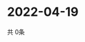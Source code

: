 # 2022-04-19
  共 0条

  <!-- BEGIN -->
  <!-- 最后更新时间Tue Apr 19 2022 14:06:22 GMT+0000 (Coordinated Universal Time) -->
  
  <!-- END -->
  
  